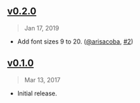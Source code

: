 ## [v0.2.0]

> Jan 17, 2019

- Add font sizes 9 to 20. ([@arisacoba], [#2])

[v0.2.0]: https://github.com/rstacruz/responsive-modular-scale.css/compare/v0.1.0...v0.2.0

## [v0.1.0]

> Mar 13, 2017

- Initial release.

[v0.1.0]: https://github.com/rstacruz/responsive-modular-scale.css/tree/v0.1.0
[#2]: https://github.com/rstacruz/responsive-modular-scale.css/issues/2
[@arisacoba]: https://github.com/arisacoba
